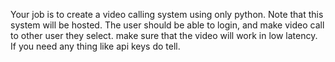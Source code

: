 Your job is to create a video calling system using only python. Note that this system will be hosted. The user should be able to login, and make video call to other user they select. make sure that the video will work in low latency. If you need any thing like api keys do tell.